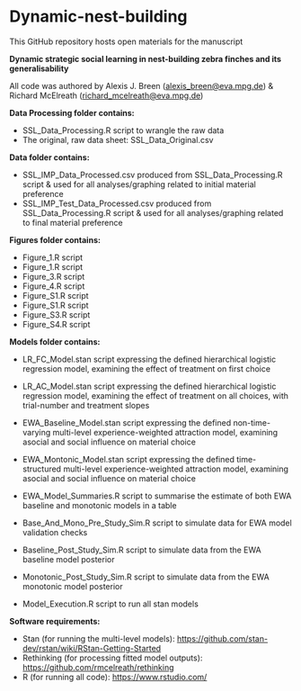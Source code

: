 # Dynamic-nest-building

This GitHub repository hosts open materials for the manuscript

**Dynamic strategic social learning in nest-building zebra finches and its generalisability**

All code was authored by Alexis J. Breen (alexis_breen@eva.mpg.de) & Richard McElreath (‍richard_mcelreath@eva.mpg.de)

**Data Processing folder contains:**

- SSL_Data_Processing.R script to wrangle the raw data
- The original, raw data sheet: SSL_Data_Original.csv

**Data folder contains:**
 
- SSL_IMP_Data_Processed.csv produced from SSL_Data_Processing.R script & used for all analyses/graphing related to initial material preference
- SSL_IMP_Test_Data_Processed.csv produced from SSL_Data_Processing.R script & used for all analyses/graphing related to final material preference

**Figures folder contains:**

- Figure_1.R script 
- Figure_1.R script
- Figure_3.R script
- Figure_4.R script
- Figure_S1.R script 
- Figure_S1.R script
- Figure_S3.R script
- Figure_S4.R script

**Models folder contains:**

- LR_FC_Model.stan script expressing the defined hierarchical logistic regression model, examining the effect of treatment on first choice
- LR_AC_Model.stan script expressing the defined hierarchical logistic regression model, examining the effect of treatment on all choices, with trial-number and treatment slopes

- EWA_Baseline_Model.stan script expressing the defined non-time-varying multi-level experience-weighted attraction model, examining asocial and social influence on material choice
- EWA_Montonic_Model.stan script expressing the defined time-structured multi-level experience-weighted attraction model, examining asocial and social influence on material choice
- EWA_Model_Summaries.R script to summarise the estimate of both EWA baseline and monotonic models in a table

- Base_And_Mono_Pre_Study_Sim.R script to simulate data for EWA model validation checks
- Baseline_Post_Study_Sim.R script to simulate data from the EWA baseline model posterior
- Monotonic_Post_Study_Sim.R script to simulate data from the EWA monotonic model posterior

- Model_Execution.R script to run all stan models

**Software requirements:**

- Stan (for running the multi-level models): https://github.com/stan-dev/rstan/wiki/RStan-Getting-Started
- Rethinking (for processing fitted model outputs): https://github.com/rmcelreath/rethinking
- R (for running all code): https://www.rstudio.com/
